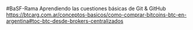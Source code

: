 #BaSF-Rama
Aprendiendo las cuestiones básicas de Git & GitHub
https://btcarg.com.ar/conceptos-basicos/como-comprar-bitcoins-btc-en-argentina#toc-btc-desde-brokers-centralizados
